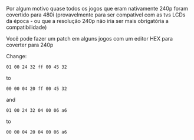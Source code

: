 Por algum motivo quase todos os jogos que eram nativamente 240p foram covertido para 480i (provavelmente para ser compatível com as tvs LCDs da época - ou que a resolução 240p não iria ser mais obrigatória a compatibilidade)

Você pode fazer um patch em alguns jogos com um editor HEX para coverter para 240p 

Change:
```
01 00 24 32 ff 00 45 32
```
to
```
00 00 04 20 ff 00 45 32
```

and
```
01 00 24 32 04 00 06 a6
```
to
```
00 00 04 20 04 00 06 a6
```
